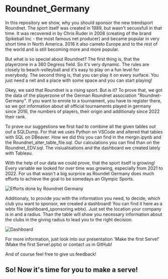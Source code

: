 # Roundnet_Germany

In this repository we show, why you should sponsor the new trendsport Roundnet. The sport itself was created in 1989, but wasn't secussfull in that time. It was recovered in by Chris Ruder in 2008 (creating of the brand Spikeball Inc - the most famous net producer) and became popular in very short time in North America. 2016 it also cameto Europe and to the rest of the world and is still becoming more and more popular.

But what is so special about Roundnet? The first thing is, that the playerzone in a 360 Degress field. So it's very dynamic. The rules are closely to beach-volleyball and it's easy to play on a fun level for everybody. The second thing is, that you can play it on every surface. You just need a net and a place with some space and you can start playing!

Okey, we said that Roundnet is a rising sport. But is it? To prove that, we got the data of the playerzone of the German Roundnet association "Roundnet-Germany". If you want to enrole to a tournament, you have to register there, so we got information about all official tournaments played in germany since 2016, the numbers of players, their origin and additionaly since 2022 their rank. 

To prove our suggestions we first had to combine all the given tables out ouf a SQLDump. For that we uses Python on VSCode and altered that tables with SQL on DBeaver. How we did this you can find in the mergin.ipynb and the Roundnet_alter_table_file.sql. Our calculations you can find than on the Roundnet_EDV.sql. The visiualisations and the dashboard we created lately with Tableau.

With the help of our data we could prove, that the sport itself is growing! Every variable we looked for over time was growing, especially from 2021 to 2022. 
For us that wasn't a big surprice as Roundet Germany does much efforts to achieve the goal to be somedays an Olympic Sports. 

![Efforts done by Roundnet Germany](https://user-images.githubusercontent.com/107390496/189640682-52a33c88-ff43-4d8e-880d-597eec9483cd.png)

Additionaly, to provide you with the information you need, to decide, which club you want to sponsor, we created a dashboard! You can find it here as a wbtx file (dashboard_sponsoring.wbtx). Just set the location your company is in and a radius. Than the table will show you necessary information about the clubs in the giving radius to lead you to the right decision. 

![Dashboard](https://user-images.githubusercontent.com/107390496/189641380-5e98acbb-5f8f-404b-a36e-b5567ca4aae4.png)

For more information, just look into our presentation 'Make the first Serve!' (Make the first Serve!.pptx) or contact us in GitHub!

And of course feel free to give us feedback! 


## So! Now it's time for you to make a serve!


